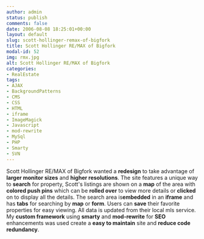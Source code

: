 ```yaml
---
author: admin
status: publish
comments: false
date: 2006-08-08 18:25:01+00:00
layout: default
slug: scott-hollinger-remax-of-bigfork
title: Scott Hollinger RE/MAX of Bigfork
modal-id: 52
img: rmx.jpg
alt: Scott Hollinger RE/MAX of Bigfork
categories:
- RealEstate
tags:
- AJAX
- BackgroundPatterns
- CMS
- CSS
- HTML
- iframe
- ImageMagick
- Javascript
- mod-rewrite
- MySql
- PHP
- Smarty
- SVN
---
```

Scott Hollinger RE/MAX of Bigfork wanted a **redesign** to take advantage of **larger monitor sizes** and **higher resolutions**. The site features a unique way to **search** for property, Scott's listings are shown on a **map** of the area with **colored push pins** which can be **rolled over** to view more details or **clicked** on to display all the details. The search area is**embedded** in an **iframe** and has **tabs** for searching by **map** or **form**. Users can **save** their favorite properties for easy viewing. All data is updated from their local mls service. My **custom framework** using **smarty** and **mod-rewrite** for **SEO** enhancements was used create a **easy to maintain** site and **reduce code redundancy**.
